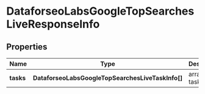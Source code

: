 # DataforseoLabsGoogleTopSearchesLiveResponseInfo

## Properties

| Name | Type | Description | Notes |
|------------ | ------------- | ------------- | -------------|
**tasks** | **DataforseoLabsGoogleTopSearchesLiveTaskInfo[]** | array of tasks |[optional]|